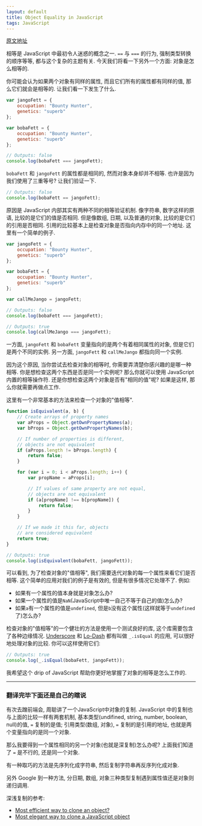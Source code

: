 ```yaml
---
layout: default
title: Object Equality in JavaScript
tags: JavaScript
---
```


[原文地址](http://designpepper.com/blog/drips/object-equality-in-javascript.html)



相等是 JavaScript 中最初令人迷惑的概念之一. `==` 与 `===` 的行为, 强制类型转换的顺序等等, 都与这个复杂的主题有关. 今天我们将看一下另外一个方面: 对象是怎么相等的.



你可能会认为如果两个对象有同样的属性, 而且它们所有的属性都有同样的值, 那么它们就会是相等的. 让我们看一下发生了什么.

```javascript
var jangoFett = {
    occupation: "Bounty Hunter",
    genetics: "superb"
};

var bobaFett = {
    occupation: "Bounty Hunter",
    genetics: "superb"
};

// Outputs: false
console.log(bobaFett === jangoFett);
```



`bobaFett` 和 `jangoFett` 的属性都是相同的, 然而对象本身却并不相等. 也许是因为我们使用了三重等号? 让我们验证一下.

```javascript
// Outputs: false
console.log(bobaFett == jangoFett);
```



原因是 JavaScript 内部其实有两种不同的相等验证机制. 像字符串, 数字这样的原语, 比较的是它们的值是否相同. 但是像数组, 日期, 以及普通的对象, 比较的是它们的引用是否相同. 引用的比较基本上是检查对象是否指向内存中的同一个地址. 这里有一个简单的例子.

```javascript
var jangoFett = {
    occupation: "Bounty Hunter",
    genetics: "superb"
};

var bobaFett = {
    occupation: "Bounty Hunter",
    genetics: "superb"
};

var callMeJango = jangoFett;

// Outputs: false
console.log(bobaFett === jangoFett);

// Outputs: true
console.log(callMeJango === jangoFett);
```



一方面, `jangoFett` 和 `bobaFett` 变量指向的是两个有着相同属性的对象, 但是它们是两个不同的实例. 另一方面, `jangoFett` 和 `callMeJango` 都指向同一个实例.



因为这个原因, 当你尝试去检查对象的相等时, 你需要弄清楚你感兴趣的是哪一种相等. 你是想检查这两个东西是否是同一个实例呢? 那么你就可以使用 JavaScript 内置的相等操作符. 还是你想检查这两个对象是否有"相同的值"呢? 如果是这样, 那么你就需要再做点工作.



这里有一个非常基本的方法来检查一个对象的"值相等".

```javascript
function isEquivalent(a, b) {
    // Create arrays of property names
    var aProps = Object.getOwnPropertyNames(a);
    var bProps = Object.getOwnPropertyNames(b);

    // If number of properties is different,
    // objects are not equivalent
    if (aProps.length != bProps.length) {
        return false;
    }

    for (var i = 0; i < aProps.length; i++) {
        var propName = aProps[i];

        // If values of same property are not equal,
        // objects are not equivalent
        if (a[propName] !== b[propName]) {
            return false;
        }
    }

    // If we made it this far, objects
    // are considered equivalent
    return true;
}

// Outputs: true
console.log(isEquivalent(bobaFett, jangoFett));
```



可以看到, 为了检查对象的"值相等", 我们需要迭代对象的每一个属性来看它们是否相等. 这个简单的应用对我们的例子是有效的, 但是有很多情况它处理不了. 例如:

+ 如果有一个属性的值本身就是对象怎么办?
+ 如果一个属性的值是`NaN`(JavaScript中唯一自己不等于自己的值)怎么办?
+ 如果`a`有一个属性的值是`undefined`, 但是`b`没有这个属性(这样就等于`undefined`了)怎么办?



检查对象的"值相等"的一个健壮的方法是使用一个测试良好的库, 这个库需要包含了各种边缘情况. [Underscore](http://underscorejs.org/#isEqual) 和 [Lo-Dash](http://lodash.com/docs#isEqual) 都有叫做 `_.isEqual` 的应用, 可以很好地处理对象的比较. 你可以这样使用它们:

```javascript
// Outputs: true
console.log(_.isEqual(bobaFett, jangoFett));
```



我希望这个 drip of JavaScript 帮助你更好地掌握了对象的相等是怎么工作的.



------------------



### 翻译完毕下面还是自己的瞎说



有次去蹭前端会, 周聪讲了一个JavaScript中对象的复制. JavaScript 中的复制也与上面的比较一样有两套机制, 基本类型(undifined, string, number, boolean, null)的值, `=` 复制的是值; 引用类型(数组, 对象), `=` 复制的是引用的地址, 也就是两个变量指向的是同一个对象.



那么我要得到一个属性相同的另一个对象(也就是深复制)怎么办呢? 上面我们知道了 `=` 是不行的, 还是同一个对象.

有一种取巧的方法是先序列化成字符串, 然后复制字符串再反序列化成对象.

另外 Google 到一种方法, 分日期, 数组, 对象三种类型复制遇到属性值还是对象则递归调用.



深浅复制的参考:

+ [Most efficient way to clone an object?](http://stackoverflow.com/questions/122102/most-efficient-way-to-clone-an-object)
+ [Most elegant way to clone a JavaScript object](http://stackoverflow.com/questions/728360/most-elegant-way-to-clone-a-javascript-object)
